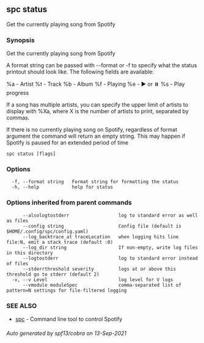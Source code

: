 ## spc status

Get the currently playing song from Spotify

### Synopsis

Get the currently playing song from Spotify

A format string can be passed with --format or -f to specify what
the status printout should look like. The following fields are available:

%a - Artist
%t - Track
%b - Album
%f - Playing
%e ️- ▶ or ⏸️
%s - Play progress

If a song has multiple artists, you can specify the upper limit of artists
to display with %Xa, where X is the number of artists to print, separated
by commas.

If there is no currently playing song on Spotify, regardless of format argument
the command will return an empty string. This may happen if Spotify is paused
for an extended period of time

```
spc status [flags]
```

### Options

```
  -f, --format string   Format string for formatting the status
  -h, --help            help for status
```

### Options inherited from parent commands

```
      --alsologtostderr                  log to standard error as well as files
      --config string                    Config file (default is $HOME/.config/spc/config.yaml)
      --log_backtrace_at traceLocation   when logging hits line file:N, emit a stack trace (default :0)
      --log_dir string                   If non-empty, write log files in this directory
      --logtostderr                      log to standard error instead of files
      --stderrthreshold severity         logs at or above this threshold go to stderr (default 2)
  -v, --v Level                          log level for V logs
      --vmodule moduleSpec               comma-separated list of pattern=N settings for file-filtered logging
```

### SEE ALSO

* [spc](spc.md)	 - Command line tool to control Spotify

###### Auto generated by spf13/cobra on 13-Sep-2021

